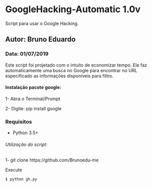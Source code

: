 # GoogleHacking-Automatic 1.0v
Script para usar o Google Hacking.

## Autor: Bruno Eduardo
### Data: 01/07/2019
Este script foi projetado com o intuito de economizar tempo. Ele faz automaticamente uma busca no Google para encontrar no URL especificado as informações disponíveis para filtro.

#### Instalação pacote google:

<p>1- Abra o Terminal/Prompt<p/>

<p>2- Digite: pip install google<p/>

### Requisitos

- Python 3.5+

###### Utilização do script:

<p>1- git clone https://github.com/Brunoedu-me<p/>

<p> Execute <p/> 

```
$ python gh.py
```
